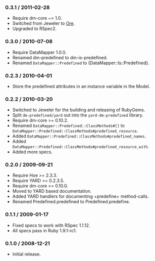 ### 0.3.1 / 2011-02-28

* Require dm-core ~> 1.0.
* Switched from Jeweler to [Ore](http://github.com/ruby-ore/ore#readme).
* Upgraded to RSpec2.

### 0.3.0 / 2010-07-08

* Require DataMapper 1.0.0.
* Renamed dm-predefined to dm-is-predefined.
* Renamed `DataMapper::Predefined` to {DataMapper::Is::Predefined}.

### 0.2.3 / 2010-04-01

* Store the predefined attributes in an instance variable in the Model.

### 0.2.2 / 2010-03-20

* Switched to Jeweler for the building and releasing of RubyGems.
* Split `dm-predefined/yard` out into the `yard-dm-predefined` library.
* Require dm-core >= 0.10.2.
* Renamed `DataMapper::Predefined::ClassMethods#[]` to
  `DataMapper::Predefined::ClassMethods#predefined_resource`.
* Added `DataMapper::Predefined::ClassMethods#predefined_names`.
* Added `DataMapper::Predefined::ClassMethods#predefined_resource_with`.
* Added more specs.

### 0.2.0 / 2009-09-21

* Require Hoe >= 2.3.3.
* Require YARD >= 0.2.3.5.
* Require dm-core >= 0.10.0.
* Moved to YARD based documentation.
* Added YARD handlers for documenting +predefine+ method-calls.
* Renamed Predefined.predefined to Predefined.predefine.

### 0.1.1 / 2009-01-17

* Fixed specs to work with RSpec 1.1.12.
* All specs pass in Ruby 1.9.1-rc1.

### 0.1.0 / 2008-12-21

* Initial release.

